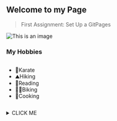 ## Welcome to my Page

>First Assignment: Set Up a GitPages

![This is an image](https://myoctocat.com/assets/images/base-octocat.svg)

### My Hobbies

```
```
- :martial_arts_uniform:Karate
- :mountain:Hiking
- :open_book:Reading
- :biking_woman:Biking
- :pancakes:Cooking

```
```


<details><summary>CLICK ME</summary>
<p>
  
</p>
</details>
